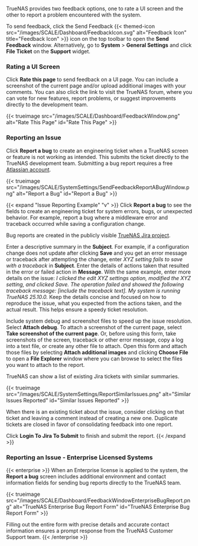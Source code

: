 &NewLine;

TrueNAS provides two feedback options, one to rate a UI screen and the other to report a problem encountered with the system.

To send feedback, click the Send Feedback {{< themed-icon src="/images/SCALE/Dashboard/FeedbackIcon.svg" alt="Feedback Icon" title="Feedback Icon" >}} icon on the top toolbar to open the **Send Feedback** window.
Alternatively, go to **System** > **General Settings** and click **File Ticket** on the **Support** widget.

### Rating a UI Screen

Click **Rate this page** to send feedback on a UI page.
You can include a screenshot of the current page and/or upload additional images with your comments.
You can also click the link to visit the TrueNAS forum, where you can vote for new features, report problems, or suggest improvements directly to the development team.

{{< trueimage src="/images/SCALE/Dashboard/FeedbackWindow.png" alt="Rate This Page" id="Rate This Page" >}}

### Reporting an Issue

Click **Report a bug** to create an engineering ticket when a TrueNAS screen or feature is not working as intended.
This submits the ticket directly to the TrueNAS development team.
Submitting a bug report requires a free [Atlassian account](https://id.atlassian.com/signup).

{{< trueimage src="/images/SCALE/SystemSettings/SendFeedbackReportABugWindow.png" alt="Report a Bug" id="Report a Bug" >}}

{{< expand "Issue Reporting Example" "v" >}}
Click **Report a bug** to see the fields to create an engineering ticket for system errors, bugs, or unexpected behavior.
For example, report a bug where a middleware error and traceback occurred while saving a configuration change.

Bug reports are created in the publicly visible [TrueNAS Jira project](https://ixsystems.atlassian.net/jira/software/c/projects/NAS/).

Enter a descriptive summary in the **Subject**.
For example, if a configuration change does not update after clicking **Save** and you get an error message or traceback after attempting the change, enter *XYZ setting fails to save with a traceback* in **Subject**.
Enter the details of actions taken that resulted in the error or failed action in **Message**.
With the same example, enter more details on the issue:
*I clicked the edit XYZ settings option, modified the XYZ setting, and clicked Save. The operation failed and showed the following traceback message: [include the traceback text]. My system is running TrueNAS 25.10.0.*
Keep the details concise and focused on how to reproduce the issue, what you expected from the actions taken, and the actual result.
This helps ensure a speedy ticket resolution.

Include system debug and screenshot files to speed up the issue resolution.
Select **Attach debug**.
To attach a screenshot of the current page, select **Take screenshot of the current page**.
Or, before using this form, take screenshots of the screen, traceback or other error message, copy a log into a text file, or create any other file to attach.
Open this form and attach those files by selecting **Attach additional images** and clicking **Choose File** to open a **File Explorer** window where you can browse to select the files you want to attach to the report.

TrueNAS can show a list of existing Jira tickets with similar summaries.

{{< trueimage src="/images/SCALE/SystemSettings/ReportSimilarIssues.png" alt="Similar Issues Reported" id="Similar Issues Reported" >}}

When there is an existing ticket about the issue, consider clicking on that ticket and leaving a comment instead of creating a new one.
Duplicate tickets are closed in favor of consolidating feedback into one report.

Click **Login To Jira To Submit** to finish and submit the report.
{{< /expand >}}

### Reporting an Issue - Enterprise Licensed Systems

{{< enterprise >}}
When an Enterprise license is applied to the system, the **Report a bug** screen includes additional environment and contact information fields for sending bug reports directly to the TrueNAS team.

{{< trueimage src="/images/SCALE/Dashboard/FeedbackWindowEnterpriseBugReport.png" alt="TrueNAS Enterprise Bug Report Form" id="TrueNAS Enterprise Bug Report Form" >}}

Filling out the entire form with precise details and accurate contact information ensures a prompt response from the TrueNAS Customer Support team.
{{< /enterprise >}}
